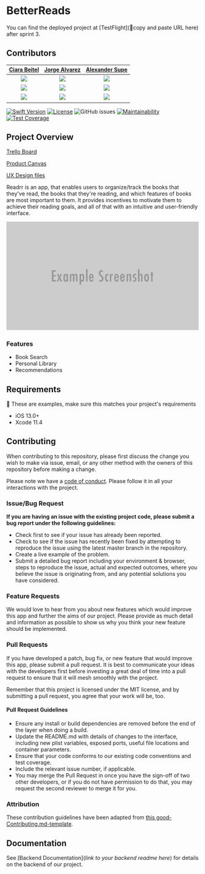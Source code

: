 
# BetterReads

You can find the deployed project at [TestFlight](🚫copy and paste URL here) after sprint 3.

##  Contributors


| [Ciara Beitel](https://github.com/ladybeitel/)  | [Jorge Alvarez](https://github.com/alvare52/)  | [Alexander Supe](https://github.com/justthisalex/)  |
| :---: | :---: | :---: |
|  [<img src="https://www.dalesjewelers.com/wp-content/uploads/2018/10/placeholder-silhouette-female.png" width = "200" />](https://github.com/) |  [<img src="https://www.dalesjewelers.com/wp-content/uploads/2018/10/placeholder-silhouette-male.png" width = "200" />](https://github.com/) |  [<img src="https://www.dalesjewelers.com/wp-content/uploads/2018/10/placeholder-silhouette-male.png" width = "200" />](https://github.com/) |
| [<img src="https://github.com/favicon.ico" width="15"> ](https://github.com/ladybeitel) |  [<img src="https://github.com/favicon.ico" width="15"> ](https://github.com/alvare52) | [<img src="https://github.com/favicon.ico" width="15"> ](https://github.com/justthisalex)  |
| [ <img src="https://static.licdn.com/sc/h/al2o9zrvru7aqj8e1x2rzsrca" width="15"> ](https://www.linkedin.com/in/ciarabeitel/) | [ <img src="https://static.licdn.com/sc/h/al2o9zrvru7aqj8e1x2rzsrca" width="15"> ](https://www.linkedin.com/in/jorge-alvarez-975a371a0/) | [ <img src="https://static.licdn.com/sc/h/al2o9zrvru7aqj8e1x2rzsrca" width="15"> ](https://www.linkedin.com/in/alexander-supe/) |

[![Swift Version][swift-image]][swift-url]
[![License][license-image]][license-url]
![GitHub issues](https://img.shields.io/github/issues/Lambda-School-Labs/betterreads-ios)
[![Maintainability](https://api.codeclimate.com/v1/badges/a99a88d28ad37a79dbf6/maintainability)](https://codeclimate.com/github/codeclimate/codeclimate/maintainability)
[![Test Coverage](https://api.codeclimate.com/v1/badges/a99a88d28ad37a79dbf6/test_coverage)](https://codeclimate.com/github/codeclimate/codeclimate/test_coverage)

## Project Overview

[Trello Board](https://trello.com/b/pfNUGgG3)

[Product Canvas](https://www.notion.so/Readrr-66b5ba5a4c7e4036ab786e10b8c2de4d)

[UX Design files](https://www.figma.com/file/32MwWHaUqAZ10TfRYfPKfd/BetterReads%2C-Joanne?node-id=177%3A8)

Readrr is an app, that enables users to organize/track the books that they've read, the books that they're reading, and which features of books are most important to them. It provides incentives to motivate them to achieve their reading goals, and all of that with an intuitive and user-friendly interface.

![](header.png)

### Features

-    Book Search
-    Personal Library
-    Recommendations

## Requirements

🚫 These are examples, make sure this matches your project's requirements

-   iOS 13.0+
-   Xcode 11.4

## Contributing

When contributing to this repository, please first discuss the change you wish to make via issue, email, or any other method with the owners of this repository before making a change.

Please note we have a [code of conduct](./code_of_conduct.md). Please follow it in all your interactions with the project.

### Issue/Bug Request

**If you are having an issue with the existing project code, please submit a bug report under the following guidelines:**
- Check first to see if your issue has already been reported.
- Check to see if the issue has recently been fixed by attempting to reproduce the issue using the latest master branch in the repository.
- Create a live example of the problem.
- Submit a detailed bug report including your environment & browser, steps to reproduce the issue, actual and expected outcomes,  where you believe the issue is originating from, and any potential solutions you have considered.

### Feature Requests

We would love to hear from you about new features which would improve this app and further the aims of our project. Please provide as much detail and information as possible to show us why you think your new feature should be implemented.

### Pull Requests

If you have developed a patch, bug fix, or new feature that would improve this app, please submit a pull request. It is best to communicate your ideas with the developers first before investing a great deal of time into a pull request to ensure that it will mesh smoothly with the project.

Remember that this project is licensed under the MIT license, and by submitting a pull request, you agree that your work will be, too.

#### Pull Request Guidelines

- Ensure any install or build dependencies are removed before the end of the layer when doing a build.
- Update the README.md with details of changes to the interface, including new plist variables, exposed ports, useful file locations and container parameters.
- Ensure that your code conforms to our existing code conventions and test coverage.
- Include the relevant issue number, if applicable.
- You may merge the Pull Request in once you have the sign-off of two other developers, or if you do not have permission to do that, you may request the second reviewer to merge it for you.

### Attribution

These contribution guidelines have been adapted from [this good-Contributing.md-template](https://gist.github.com/PurpleBooth/b24679402957c63ec426).


## Documentation

See [Backend Documentation](_link to your backend readme here_) for details on the backend of our project.


[swift-image]: https://img.shields.io/badge/swift-5.0-orange.svg
[swift-url]: https://swift.org/
[license-image]: https://img.shields.io/badge/License-MIT-blue.svg
[license-url]: LICENSE

